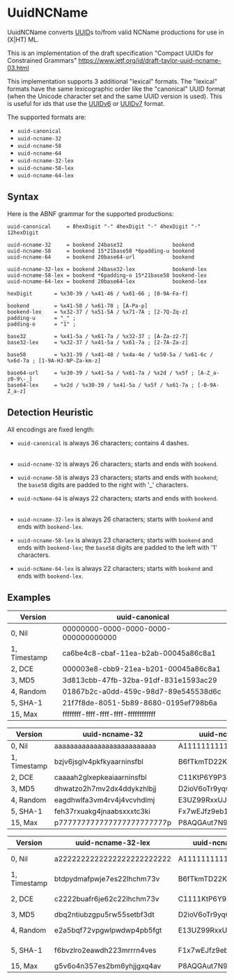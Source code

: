 # UuidNCName

UuidNCName converts [UUID](https://www.rfc-editor.org/rfc/rfc4122)s to/from valid NCName productions for use in (X|HT)
ML.

This is an implementation of the draft specification "Compact UUIDs for Constrained Grammars"
https://www.ietf.org/id/draft-taylor-uuid-ncname-03.html

This implementation supports 3 additional "lexical" formats.
The "lexical" formats have the same lexicographic order like the "canonical" UUID format
(when the Unicode character set and the same UUID version is used). This is useful for ids
that use
the [UUIDv6](https://www.ietf.org/archive/id/draft-peabody-dispatch-new-uuid-format-04.html#name-uuid-version-6)
or [UUIDv7](https://www.ietf.org/archive/id/draft-peabody-dispatch-new-uuid-format-04.html#name-uuid-version-6) format.

The supported formats are:

* `uuid-canonical`
* `uuid-ncname-32`
* `uuid-ncname-58`
* `uuid-ncname-64`
* `uuid-ncname-32-lex`
* `uuid-ncname-58-lex`
* `uuid-ncname-64-lex`

## Syntax

Here is the ABNF grammar for the supported productions:

    uuid-canonical     = 8hexDigit "-" 4hexDigit "-" 4hexDigit "-" 12hexDigit
    
    uuid-ncname-32     = bookend 24base32                bookend
    uuid-ncname-58     = bookend 15*21base58 *6padding-u bookend
    uuid-ncname-64     = bookend 20base64-url            bookend

    uuid-ncname-32-lex = bookend 24base32-lex            bookend-lex
    uuid-ncname-58-lex = bookend *6padding-o 15*21base58 bookend-lex
    uuid-ncname-64-lex = bookend 20base64-lex            bookend-lex

    hexDigit       = %x30-39 / %x41-46 / %x61-66 ; [0-9A-Fa-f]

    bookend        = %x41-50 / %x61-70 ; [A-Pa-p]
    bookend-lex    = %x32-37 / %x51-5A / %x71-7A ; [2-7Q-Zq-z]
    padding-u      = "_" ;
    padding-o      = "1" ;
    
    base32         = %x41-5a / %x61-7a / %x32-37 ; [A-Za-z2-7]
    base32-lex     = %x32-37 / %x41-5a / %x61-7a ; [2-7A-Za-z]

    base58         = %x31-39 / %x41-48 / %x4a-4e / %x50-5a / %x61-6c / %x6d-7a ; [1-9A-HJ-NP-Za-km-z]

    base64-url     = %x30-39 / %x41-5a / %x61-7a / %x2d / %x5f ; [A-Z_a-z0-9\-_]
    base64-lex     = %x2d / %x30-39 / %x41-5a / %x5f / %x61-7a ; [-0-9A-Z_a-z]

## Detection Heuristic

All encodings are fixed length:

* `uuid-canonical` is always 36 characters; contains 4 dashes.<br><br>

* `uuid-ncname-32` is always 26 characters; starts and ends with `bookend`.
* `uuid-ncname-58` is always 23 characters; starts and ends with `bookend`;
  the `base58` digits are padded to the right with '_' characters.
* `uuid-ncName-64` is always 22 characters; starts and ends with `bookend`.<br><br>

* `uuid-ncname-32-lex` is always 26 characters; starts with `bookend` and ends with `bookend-lex`.
* `uuid-ncname-58-lex` is always 23 characters; starts with `bookend` and ends with `bookend-lex`;
  the `base58` digits are padded to the left with '1' characters.
* `uuid-ncName-64-lex` is always 22 characters; starts with `bookend` and ends with `bookend-lex`.

## Examples

| Version      | uuid-canonical                       |
|--------------|--------------------------------------|
| 0, Nil       | 00000000-0000-0000-0000-000000000000 |
| 1, Timestamp | ca6be4c8-cbaf-11ea-b2ab-00045a86c8a1 |
| 2, DCE       | 000003e8-cbb9-21ea-b201-00045a86c8a1 |
| 3, MD5       | 3d813cbb-47fb-32ba-91df-831e1593ac29 |
| 4, Random    | 01867b2c-a0dd-459c-98d7-89e545538d6c |
| 5, SHA-1     | 21f7f8de-8051-5b89-8680-0195ef798b6a |
| 15, Max      | ffffffff-ffff-ffff-ffff-ffffffffffff |

| Version      | uuid-ncname-32             | uuid-ncname-58          | uuid-ncname-64         |
|--------------|----------------------------|-------------------------|------------------------|
| 0, Nil       | aaaaaaaaaaaaaaaaaaaaaaaaaa | A111111111111111______A | AAAAAAAAAAAAAAAAAAAAAA |
| 1, Timestamp | bzjv6jsglv4pkfkyaarninsfbl | B6fTkmTD22KpWbDq1LuiszL | BymvkyMuvHqKrAARahsihL |
| 2, DCE       | caaaah2glxepkeaiaarninsfbl | C11KtP6Y9P3rRkvh2N1e__L | CAAAD6Mu5HqIBAARahsihL |
| 3, MD5       | dhwatzo2h7mv2dx4ddykzhlbjj | D2ioV6oTr9yq6dMojd469nJ | DPYE8u0f7K6Hfgx4Vk6wpJ |
| 4, Random    | eagdhwlfa3vm4rv4j4vcvhdlmj | E3UZ99RxxUJC1v4dWsYtb_J | EAYZ7LKDdWcjXieVFU41sJ |
| 5, SHA-1     | feh37rxuakg4jnaabsxxxtc3ki | Fx7wEJfz9eb1TYzsrT7Zs_I | FIff43oBRuJaAAZXveYtqI |
| 15, Max      | p777777777777777777777777p | P8AQGAut7N92awznwCnjuQP | P____________________P |

| Version      | uuid-ncname-32-lex         | uuid-ncname-58-lex      | uuid-ncname-64-lex     |
|--------------|----------------------------|-------------------------|------------------------|
| 0, Nil       | a2222222222222222222222222 | A1111111111111111111112 | A--------------------2 |
| 1, Timestamp | btdpydmafpwje7es22lhchm73v | B6fTkmTD22KpWbDq1LuiszV | BmajZmBij6e9f--GPWgXWV |
| 2, DCE       | c2222buafr6je62c22lhchm73v | C1111KtP6Y9P3rRkvh2N1eV | C---2uBit6e70--GPWgXWV |
| 3, MD5       | dbq2ntiubzgpu5rw55setbf3dt | D2ioV6oTr9yq6dMojd469nT | DEN3wioUv9u6UVlsKZukdT |
| 4, Random    | e2a5bqf72vpgwlpwdwp4pb5fgt | E13UZ99RxxUJC1v4dWsYtbT | E-NOvA92SLRYMXTK4JspgT |
| 5, SHA-1     | f6bvzlro2eawdh223mrrrn4ves | F1x7wEJfz9eb1TYzsrT7ZsS | F7UUsrc0Gi8P--OMjTNheS |
| 15, Max      | g5v6o4n357es2bm6yhjjgxq4av | P8AQGAut7N92awznwCnjuQZ | PzzzzzzzzzzzzzzzzzzzzZ |
